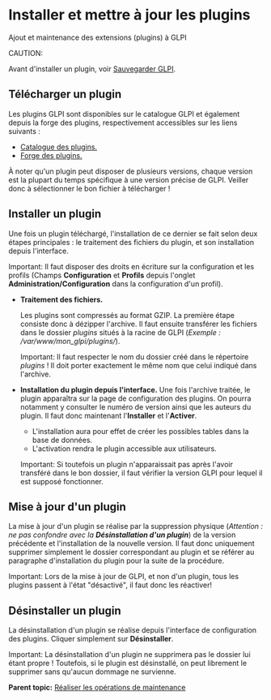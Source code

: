 Installer et mettre à jour les plugins
======================================

Ajout et maintenance des extensions (plugins) à GLPI

CAUTION:

Avant d'installer un plugin, voir [Sauvegarder
GLPI](admin_backup.html "Réaliser une sauvegarde complète de GLPI.").

Télécharger un plugin
---------------------

Les plugins GLPI sont disponibles sur le catalogue GLPI et également
depuis la forge des plugins, respectivement accessibles sur les liens
suivants :

-   [Catalogue des plugins.](http://plugins.glpi-project.org/)
-   [Forge des
    plugins.](https://forge.indepnet.net/projects/show/plugins)

À noter qu'un plugin peut disposer de plusieurs versions, chaque version
est la plupart du temps spécifique à une version précise de GLPI.
Veiller donc à sélectionner le bon fichier à télécharger !

Installer un plugin
-------------------

Une fois un plugin téléchargé, l'installation de ce dernier se fait
selon deux étapes principales : le traitement des fichiers du plugin, et
son installation depuis l'interface.

Important: Il faut disposer des droits en écriture sur la configuration
et les profils (Champs **Configuration** et **Profils** depuis l'onglet
**Administration/Configuration** dans la configuration d'un profil).

-   **Traitement des fichiers.**

    Les plugins sont compressés au format GZIP. La première étape
    consiste donc à dézipper l'archive. Il faut ensuite transférer les
    fichiers dans le dossier *plugins* situés à la racine de GLPI
    (*Exemple : /var/www/mon\_glpi/plugins/*).

    Important: Il faut respecter le nom du dossier créé dans le
    répertoire *plugins* ! Il doit porter exactement le même nom que
    celui indiqué dans l'archive.

-   **Installation du plugin depuis l'interface.**
    Une fois l'archive traitée, le plugin apparaîtra sur la page de
    configuration des plugins. On pourra notamment y consulter le numéro
    de version ainsi que les auteurs du plugin. Il faut donc maintenant
    l'**Installer** et l'**Activer**.
    -   L'installation aura pour effet de créer les possibles tables
        dans la base de données.
    -   L'activation rendra le plugin accessible aux utilisateurs.

    Important: Si toutefois un plugin n'apparaissait pas après l'avoir
    transféré dans le bon dossier, il faut vérifier la version GLPI pour
    lequel il est supposé fonctionner.

Mise à jour d'un plugin
-----------------------

La mise à jour d'un plugin se réalise par la suppression physique
(*Attention : ne pas confondre avec la **Désinstallation d'un plugin***)
de la version précédente et l'installation de la nouvelle version. Il
faut donc uniquement supprimer simplement le dossier correspondant au
plugin et se référer au paragraphe d'installation du plugin pour la
suite de la procédure.

Important: Lors de la mise à jour de GLPI, et non d'un plugin, tous les
plugins passent à l'état "désactivé", il faut donc les réactiver!

Désinstaller un plugin
----------------------

La désinstallation d'un plugin se réalise depuis l'interface de
configuration des plugins. Cliquer simplement sur **Désinstaller**.

Important: La désinstallation d'un plugin ne supprimera pas le dossier
lui étant propre ! Toutefois, si le plugin est désinstallé, on peut
librement le supprimer sans qu'aucun dommage ne survienne.

**Parent topic:** [Réaliser les opérations de
maintenance](../glpi/admin.html "Opérations de maintenance de GLPI")
